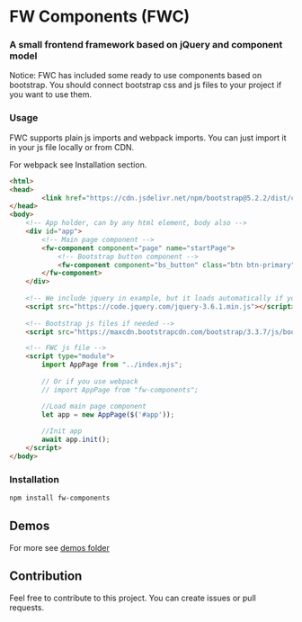 # FW Components (FWC)

### A small frontend framework based on jQuery and component model

Notice: FWC has included some ready to use components based on bootstrap. You should connect bootstrap css and js files
to your project if you want to use them.

### Usage

FWC supports plain js imports and webpack imports. You can just import it in your js file locally or from CDN.

For webpack see Installation section.

```html
<html>
<head>
        <link href="https://cdn.jsdelivr.net/npm/bootstrap@5.2.2/dist/css/bootstrap.min.css" rel="stylesheet">
</head>
<body>
    <!-- App holder, can by any html element, body also -->
    <div id="app">
        <!-- Main page component -->
        <fw-component component="page" name="startPage">
            <!-- Bootstrap button component -->
            <fw-component component="bs_button" class="btn btn-primary" name="button" #click="alert('Hello!')">Click me</fw-component>
        </fw-component>
    </div>
    
    <!-- We include jquery in example, but it loads automatically if you use webpack -->
    <script src="https://code.jquery.com/jquery-3.6.1.min.js"></script>
    
    <!-- Bootstrap js files if needed -->
    <script src="https://maxcdn.bootstrapcdn.com/bootstrap/3.3.7/js/bootstrap.min.js"></script>

    <!-- FWC js file -->
    <script type="module">
        import AppPage from "../index.mjs";
        
        // Or if you use webpack
        // import AppPage from "fw-components";

        //Load main page component
        let app = new AppPage($('#app'));
        
        //Init app
        await app.init();
    </script>
</body>
```

### Installation

```bash
npm install fw-components
```

## Demos

For more see [demos folder](/demo/)

## Contribution

Feel free to contribute to this project. You can create issues or pull requests.
